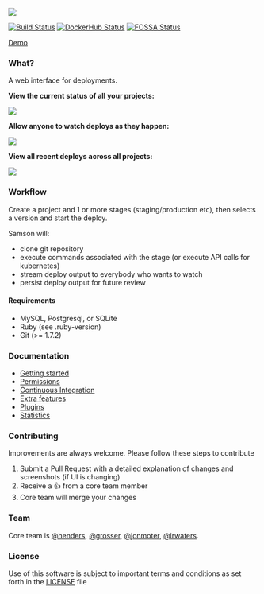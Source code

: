 ![](https://github.com/zendesk/samson/raw/master/app/assets/images/logo_light.png)

[![Build Status](https://travis-ci.org/zendesk/samson.svg?branch=master)](https://travis-ci.org/zendesk/samson)
[![DockerHub Status](https://img.shields.io/docker/stars/zendesk/samson.svg)](https://hub.docker.com/r/zendesk/samson)
[![FOSSA Status](https://app.fossa.io/api/projects/git%2Bgithub.com%2Fzendesk%2Fsamson.svg?type=shield)](https://app.fossa.io/projects/git%2Bgithub.com%2Fzendesk%2Fsamson?ref=badge_shield)

[Demo](https://samson-demo.herokuapp.com)

### What?

A web interface for deployments.

**View the current status of all your projects:**

![](http://f.cl.ly/items/3n0f0m3j2Q242Y1k311O/Samson.png)

**Allow anyone to watch deploys as they happen:**

![](http://cl.ly/image/1m0Q1k2r1M32/Master_deploy__succeeded_.png)

**View all recent deploys across all projects:**

![](http://cl.ly/image/270l1e3s2e1p/Samson.png)

### Workflow

Create a project and 1 or more stages (staging/production etc),
then selects a version and start the deploy.

Samson will:
 - clone git repository
 - execute commands associated with the stage (or execute API calls for kubernetes)
 - stream deploy output to everybody who wants to watch
 - persist deploy output for future review

#### Requirements

* MySQL, Postgresql, or SQLite
* Ruby (see .ruby-version)
* Git (>= 1.7.2)

### Documentation

* [Getting started](https://github.com/zendesk/samson/blob/master/docs/setup.md)
* [Permissions](https://github.com/zendesk/samson/blob/master/docs/permissions.md)
* [Continuous Integration](https://github.com/zendesk/samson/blob/master/docs/ci.md)
* [Extra features](https://github.com/zendesk/samson/blob/master/docs/extra_features.md)
* [Plugins](https://github.com/zendesk/samson/blob/master/docs/plugins.md)
* [Statistics](https://github.com/zendesk/samson/blob/master/docs/stats.md)

### Contributing

Improvements are always welcome. Please follow these steps to contribute

1. Submit a Pull Request with a detailed explanation of changes and screenshots (if UI is changing)
1. Receive a :+1: from a core team member
1. Core team will merge your changes

### Team

Core team is [@henders](https://github.com/henders), [@grosser](https://github.com/grosser), [@jonmoter](https://github.com/jonmoter), [@irwaters](https://github.com/irwaters).

### License

Use of this software is subject to important terms and conditions as set forth in the [LICENSE](LICENSE) file
